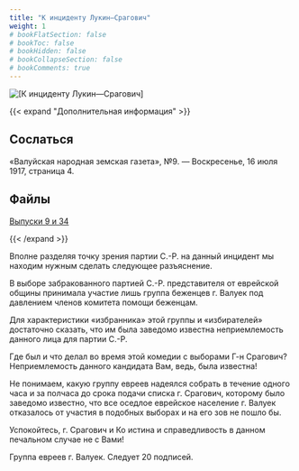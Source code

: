 ```yaml
---
title: "К инциденту Лукин—Срагович"
weight: 1
# bookFlatSection: false
# bookToc: false
# bookHidden: false
# bookCollapseSection: false
# bookComments: true
---
```


![[К инциденту Лукин—Срагович]](/static/img/papers/nzg16.jpg)

{{< expand "Дополнительная информация" >}}
## Сослаться
«Валуйская народная земская газета», №9. — Воскресенье, 16 июля 1917, страница 4.

## Файлы
[Выпуски 9 и 34](https://www.dropbox.com/sh/vhynnitsmi2qqa2/AABnioX0BJjNGfbuHyRDajHpa?dl=0)

{{< /expand >}}

Вполне разделяя точку зрения партии С.-Р. на данный инцидент мы находим нужным сделать следующее разъяснение.

В выборе забракованного партией С.-Р. представителя от еврейской общины принимала участие лишь группа беженцев г. Валуек под давлением членов комитета помощи беженцам.

Для характеристики «избранника» этой группы и «избирателей» достаточно сказать, что им была заведомо известна неприемлемость данного лица для партии С.-Р.

Где был и что делал во время этой комедии с выборами Г-н Срагович? Неприемлемость данного кандидата Вам, ведь, была известна!

Не понимаем, какую группу евреев надеялся собрать в течение одного часа и за полчаса до срока подачи списка г. Срагович, которому было заведомо известно, что все оседлое еврейское население г. Валуек отказалось от участия в подобных выборах и на его зов не пошло бы.

Успокойтесь, г. Срагович и Ко истина и справедливость в данном печальном случае не с Вами!

Группа евреев г. Валуек. Следует 20 подписей.
